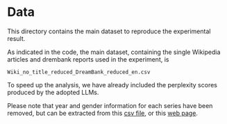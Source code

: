 # Data

This directory contains the main dataset to reproduce the experimental result.

As indicated in the code, the main dataset, containing the single Wikipedia articles and drembank reports used in the experiment, is 


`Wiki_no_title_reduced_DreamBank_reduced_en.csv`

To speed up the analysis, we have already included the perplexity scores produced by the adopted LLMs.

Please note that year and gender information for each series have been removed, but can be extracted from this [csv file](https://github.com/josauder/dreambank_visualized/blob/master/info.csv), or this [web page](https://dreambank.net/grid.cgi#b-baseline).
